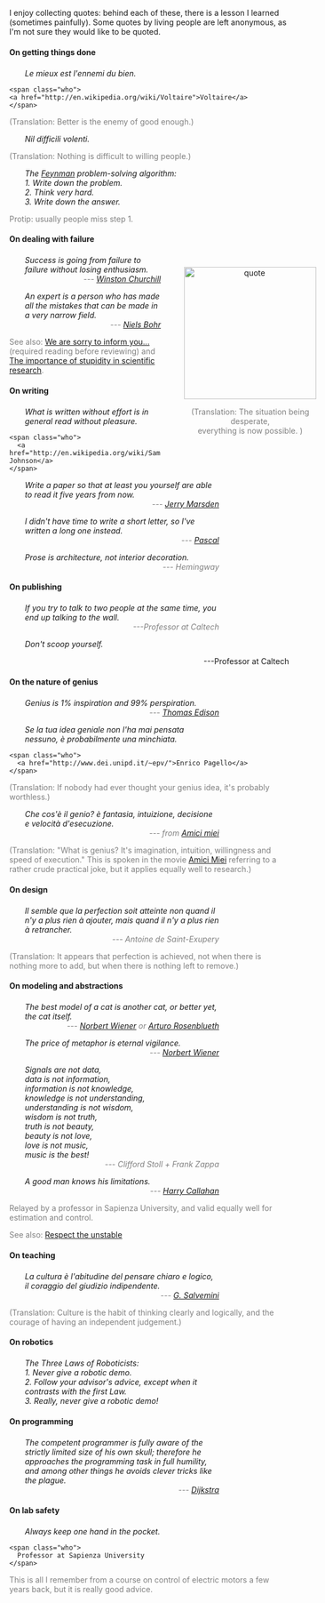 <style type="text/css">
   div.quoteblock {  }
   div.quoteblock p.quote { font-style: italic; margin-left: 2em; width: 25em;}
   div.quoteblock p.quote span.who { color: gray;}
   div#cagepic {  display: block; float: right; width: 20em; padding: 0;
      margin: 1.5em; 
      /*border: solid 1px #eee; */
      text-align: center; margin-right: -5em;}
   div#cagepic img { width: 17em; }
   div#cagepic p { }
   h4 { margin-bottom: 1.5em;}
   span.who { display: block; text-align: right;}
   span.who:before {
     content: "---";
  }
    p.translation { color: gray;}
    p.translation:before { content: "(Translation: ";}
    p.translation:after { content: ")";}

    p.note {color: gray;}
    /*p.note:before { content: "(";}
    p.note:after { content: ")";}*/

</style>

<p>I enjoy collecting quotes: behind each of these, there is a lesson I learned (sometimes painfully). 
Some quotes by living people are left anonymous, as I'm not sure they would like to be quoted.</p>

<h4>On getting things done</h4>

<div class="quoteblock">
  <p class="quote">Le mieux est l'ennemi du bien.
  
    <span class="who">
    <a href="http://en.wikipedia.org/wiki/Voltaire">Voltaire</a>
    </span>
  </p>
  
  <p class="translation">Better is the enemy of good enough.</p>
</div>

<div class="quoteblock">
  <p class="quote">Nil difficili volenti.</p>
  
  <p class="translation">Nothing is difficult to willing people.</p>
</div>


<div class="quoteblock">
  <p class="quote">The <a href="http://en.wikipedia.org/wiki/Richard_Feynman">Feynman</a> problem-solving algorithm:<br />
   1. Write down the problem.<br />
   2. Think very hard.<br />
   3. Write down the answer.</p>
  
  <p class="note">Protip: usually people miss step 1.</p>
</div>

<h4>On dealing with failure</h4>

<div id="cagepic">
    <img src='http://andrea.caltech.edu/media/cage.jpg' alt='quote'/>
    <p class="translation">
      The situation being desperate, <br/> everything is now possible.
    </p>
</div>

<div class="quoteblock">
  <p class="quote">
      Success is going from failure to failure without losing enthusiasm.

  <span class="who">
    <a href="http://en.wikipedia.org/wiki/Winston_Churchill">Winston Churchill</a>
  </span>
  </p>

</div>

<div class="quoteblock">
  <p class="quote">An expert is a person who has made all the mistakes that can be made in a very narrow field.
  
  <span class="who">
    <a href="http://en.wikipedia.org/wiki/Niels_Bohr">Niels Bohr</a>
  </span>
  </p>

  <p class="note">See also: <a href="http://dx.doi.org/10.1109/MC.2005.423">We are sorry to inform you...</a> (required reading before reviewing) and <a href="http://jcs.biologists.org/cgi/content/full/121/11/1771">The importance of stupidity in scientific research</a>.</p>

</div>

<h4>On writing</h4>

<div class="quoteblock">
  <p class="quote">What is written without effort is in general read without pleasure.
  
    <span class="who">
      <a href="http://en.wikipedia.org/wiki/Samuel_Johnson">Samuel Johnson</a>
    </span>
  </p>
</div>


<div class="quoteblock">
  <p class="quote">Write a paper so that at least you yourself are able to read it five years from now.
  <span class="who">
    <a href="http://www.cds.caltech.edu/~marsden/">Jerry Marsden</a>
  </span>
  </p>
</div>


<div class="quoteblock">
  <p class="quote">I didn't have time to write a short letter, so I've written a long one instead.
  
  <span class="who">
    <a href="http://www.c2.com/cgi/wiki?TimeToMakeItShort">Pascal</a>
  </span>
</p>
</div>
  

<div class="quoteblock">
  <p class="quote">Prose is architecture, not interior decoration.
  
  <span class="who">
    Hemingway
  </span>
</p>
</div>

<h4>On publishing</h4>

<div class="quoteblock">
  <p class="quote">If you try to talk to two people at the same time, 
    you end up talking to the wall.
  <span class="who">Professor at Caltech</span>
</p>
</div> 

<div class="quoteblock">
  <p class="quote">Don't scoop yourself.
  
  <span class="who">Professor at Caltech</span>
  </p>
</div>

<h4>On the nature of genius</h4>

<div class="quoteblock">
  <p class="quote">Genius is 1% inspiration and 99% perspiration.
  
  <span class="who">
    <a href="http://en.wikipedia.org/wiki/Thomas_Edison">Thomas Edison</a>
  </span>
</p>
</div>
 

<div class="quoteblock">
  <p class="quote">Se la tua idea geniale non l'ha mai pensata nessuno,
  è probabilmente una minchiata.
  
    <span class="who">
      <a href="http://www.dei.unipd.it/~epv/">Enrico Pagello</a>
    </span>
  </p>
  
  <p class="translation">If nobody had ever thought your genius idea, it's probably worthless.</p>
</div>


<div class="quoteblock">
  <p class="quote">Che cos'è il genio? è fantasia, intuizione, decisione e velocità d'esecuzione.
  
  <span class="who">
    from <a href="http://en.wikipedia.org/wiki/My_Friends_(film)">Amici miei</a>
  </span>
  </p>
  
  <p class="translation">"What is genius? It's imagination, intuition, willingness and speed of execution." This is spoken in the movie <a href="http://en.wikipedia.org/wiki/My_Friends_(film)">Amici Miei</a> referring to a rather crude practical joke, but it applies equally well to research.</p>
</div>

<h4>On design</h4>

<div class="quoteblock">
  <p class="quote">Il semble que la perfection soit atteinte non quand il n'y a plus rien à ajouter, mais quand il n'y a plus rien à retrancher. 
  
  <span class="who">
    Antoine de Saint-Exupery
  </span>
  </p>
  
  <p class="translation">It appears that perfection is achieved, not when there is nothing more to add, but when there is nothing left to remove.</p>
</div>

<h4>On modeling and abstractions</h4>

<div class="quoteblock">
  <p class="quote important">The best model of a cat is another cat, or better yet, the cat itself.
  
  <span class="who">
    <a href="http://en.wikipedia.org/wiki/Norbert_Wiener">Norbert Wiener</a> or <a href="http://en.wikipedia.org/wiki/Arturo_Rosenblueth">Arturo Rosenblueth</a>
  </span>

  </p>
</div>


<div class="quoteblock">
  <p class="quote important">The price of metaphor is eternal vigilance.
  
  <span class="who">
    <a href="http://en.wikipedia.org/wiki/Norbert_Wiener">Norbert Wiener</a>
  </span>
  </p>
</div>
 

<div class="quoteblock">
  <p class="quote">Signals are not data,<br />
  data is not information,<br />
  information is not knowledge,<br />
  knowledge is not understanding,<br />
  understanding is not wisdom,<br />
  wisdom is not truth,<br />
  truth is not beauty,<br />
  beauty is not love,<br />
  love is not music,<br />
  music is the best!
  
  <span class="who">
    Clifford Stoll + Frank Zappa
  </span>
  </p>
</div>


<div class="quoteblock">
  <p class="quote">A good man knows his limitations.
  <span class="who">
    <a href="http://en.wikipedia.org/wiki/Harry_Callahan_(character)">
          Harry Callahan</a>
  </span>
  
  </p>
  
  
  <p class="note">Relayed by a professor in Sapienza University, and valid equally well for estimation and control.</p>

  <p class="note">See also: <a href="http://dx.doi.org/10.1109/MCS.2003.1213600">Respect the unstable</a></p>

</div>


<h4>On teaching</h4>

<div class="quoteblock">
  <p class="quote">La cultura è l'abitudine del pensare chiaro e logico, il coraggio del giudizio indipendente.
  
  <span class="who">
    <a href="http://en.wikipedia.org/wiki/Gaetano_Salvemini">G. Salvemini</a>
  </span>
  </p>
  
  <p class="translation">Culture is the habit of thinking clearly and logically, and the courage of having an independent judgement.</p>
</div>

<!-- > It is the responsibility of intellectuals to speak the Truth and expose lies. - [Chomsky] -->

<h4>On robotics</h4>

<div class="quoteblock">
  <p class="quote">The Three Laws of Roboticists:<br/>
  1. Never give a robotic demo.<br/>
  2. Follow your advisor's advice, except when it contrasts with the first Law.<br/>
  3. Really, never give a robotic demo!
  </p>
</div>

<h4>On programming</h4>

<div class="quoteblock">
  <p class="quote">The competent programmer is fully aware of the strictly limited size of his own skull; therefore he approaches the programming task in full humility, and among other things he avoids clever tricks like the plague.
  
  <span class="who">
    <a href="http://www.cs.utexas.edu/~EWD/ewd03xx/EWD340.PDF">Dijkstra</a>
  </span>
  </p>
</div>

<h4>On lab safety</h4>

<div class="quoteblock">
  <p class="quote">Always keep one hand in the pocket.
    
    <span class="who">
      Professor at Sapienza University
    </span>
  </p>
  
  <p class="note">This is all I remember from a course on control of electric motors a few years back, but it is really good advice.</p>
</div>
